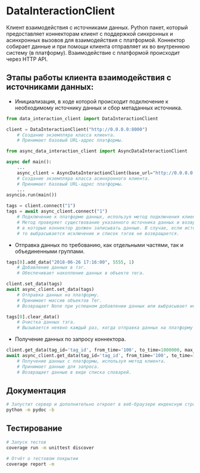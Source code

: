 # DataInteractionClient

Клиент взаимодействия с источниками данных.
Python пакет, который предоставляет коннекторам клиент с поддержкой синхронных и асинхронных вызовов для взаимодействия с платформой.
Коннектор собирает данные и при помощи клиента отправляет их во внутреннюю систему (в платформу).
Взаимодействие с платформой происходит через HTTP API.

## Этапы работы клиента взаимодействия с источниками данных:

- Инициализация, в ходе которой происходит подключение к необходимому источнику данных и сбор метаданных источника.

```python
from data_interaction_client import DataInteractionClient

client = DataInteractionClient("http://0.0.0.0:8000")
    # Создание экземпляра класса клиента.
    # Принимает базовый URL-адрес платформы.

from async_data_interaction_client import AsyncDataInteractionClient

async def main():
    ...
    async_client = AsyncDataInteractionClient(base_url="http://0.0.0.0:8000")
    # Создание экземпляра класса асинхронного клиента.
    # Принимает базовый URL-адрес платформы.
    ...
asyncio.run(main())

tags = client.connect("1")
tags = await async_client.connect("1")
    # Подключение к платформе данных, используя метод подключения клиента.
    # Метод проверяет существование указанного источника данных и возвращает список тэгов,
    # в которые коннектор должен записывать данные. В случае, если источник данных неактивен,
    # то выбрасывается исключение и список тэгов не возвращается.
```

- Отправка данных по требованию, как отдельными частями, так и объединенными группами.

```python
tags[0].add_data("2018-06-26 17:16:00", 5555, 1)
    # Добавление данных в тэг.
    # Обеспечивает накопление данных в объекте тега.

client.set_data(tags)
await async_client.set_data(tags)
    # Отправка данных на платформу.
    # Принимает массив объектов Тег.
    # Возвращает None при успешном добавлении данных или выбрасывает исключение.

tags[0].clear_data()
    # Очистка данных тэга.
    # Вызывается неявно каждый раз, когда отправка данных на платформу завершилась успешно.
```

- Получение данных по запросу коннектора.

```python
client.get_data(tag_id='tag_id', from_time='100', to_time=1000000, max_count=100, time_step=100000, format_param=True)
await async_client.get_data(tag_id='tag_id', from_time='100', to_time=1000000, max_count=100, time_step=100000, format_param=True)
    # Получение данных с платформы, используя метод клиента.
    # Принимает данные для запроса.
    # Возвращает данные в виде списка словарей.
```

## Документация

```bash
# Запустит сервер и дополнительно откроет в веб-браузере индексную страницу модуля. На каждой обслуживаемой странице вверху есть панель навигации, где вы можете получить справку по отдельному элементу, выполнить поиск по всем модулям по ключевому слову в строке синопсиса и перейти на страницы «Указатель модулей» , «Темы» и «Ключевые слова» .
python -m pydoc -b
```

## Тестирование

```bash
# Запуск тестов
coverage run -m unittest discover

# Отчёт о тестовом покрытии
coverage report -m
```
